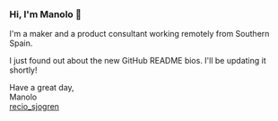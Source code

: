 ### Hi, I'm Manolo 👋

I'm a maker and a product consultant working remotely from Southern Spain.

I just found out about the new GitHub README bios. I'll be updating it shortly! 

Have a great day,  
Manolo   
[recio_sjogren](https://twitter.com/recio_sjogren)

<!--
**recio-sjogren/recio-sjogren** is a ✨ _special_ ✨ repository because its `README.md` (this file) appears on your GitHub profile.

Here are some ideas to get you started:

- 🔭 I’m currently working on ...
- 🌱 I’m currently learning ...
- 👯 I’m looking to collaborate on ...
- 🤔 I’m looking for help with ...
- 💬 Ask me about ...
- 📫 How to reach me: ...
- 😄 Pronouns: ...
- ⚡ Fun fact: ...
-->
